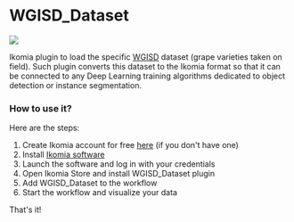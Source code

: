 # WGISD_Dataset

![](https://blog.ikomia.com/wp-content/uploads/2021/02/wgisd.jpg)

Ikomia plugin to load the specific [WGISD](https://github.com/thsant/wgisd) dataset (grape varieties taken on field). Such plugin converts this dataset to the Ikomia format so that it can be connected to any Deep Learning training algorithms dedicated to object detection or instance segmentation.

### How to use it?
Here are the steps:

1. Create Ikomia account for free [here](https://ikomia.com/accounts/signup/) (if you don't have one)
2. Install [Ikomia software](https://ikomia.com/en/download)
3. Launch the software and log in with your credentials
4. Open Ikomia Store and install WGISD_Dataset plugin
6. Add WGISD_Dataset to the workflow
7. Start the workflow and visualize your data

That's it!
